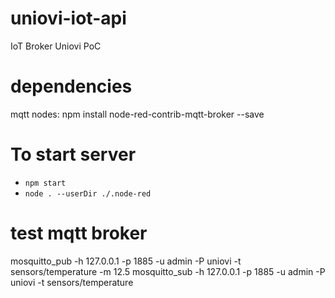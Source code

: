 # uniovi-iot-api
IoT Broker Uniovi PoC

# dependencies
mqtt nodes: npm install node-red-contrib-mqtt-broker --save

# To start server
* ```npm start```
* ```node . --userDir ./.node-red```

# test mqtt broker
mosquitto_pub -h 127.0.0.1 -p 1885 -u admin -P uniovi -t sensors/temperature -m 12.5
mosquitto_sub -h 127.0.0.1 -p 1885 -u admin -P uniovi -t sensors/temperature



